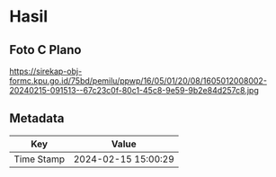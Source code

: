 # Hasil

## Foto C Plano

https://sirekap-obj-formc.kpu.go.id/75bd/pemilu/ppwp/16/05/01/20/08/1605012008002-20240215-091513--67c23c0f-80c1-45c8-9e59-9b2e84d257c8.jpg


## Metadata

| Key        | Value               |
| ---------- | ------------------- |
| Time Stamp | 2024-02-15 15:00:29 |



